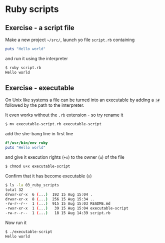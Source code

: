 # Ruby scripts



## Exercise - a script file

Make a new project `~/src/`, launch yo file `script.rb` containing

```ruby
puts "Hello world"
```

and run it using the interpreter

```bash
$ ruby script.rb
Hello world
```

## Exercise - executable

On Unix like systems a file can be turned into an executable by adding a [`!#`](https://en.wikipedia.org/wiki/Shebang_(Unix)) followed by the path to the interpreter.

It even works without the `.rb` extension - so try rename it

```bash
$ mv executable-script.rb executable-script
```
add the she-bang line in first line

```ruby
#!/usr/bin/env ruby
puts "Hello world"
```

and give it execution rights (`+x`) to the owner (`u`) of the file

```bash
$ chmod u+x executable-script
```

Confirm that it has become executable (`x`)

```bash
$ ls -la 03_ruby_scripts 
total 32
drwxr-xr-x  6 (...)  192 15 Aug 15:04 .
drwxr-xr-x  8 (...)  256 15 Aug 15:34 ..
-rw-r--r--  1 (...)  915 15 Aug 15:03 README.md
-rwxr-xr-x  1 (...)   39 15 Aug 15:04 executable-script
-rw-r--r--  1 (...)   18 15 Aug 14:39 script.rb
```

Now run it

```bash
$ ./executable-script
Hello world
```